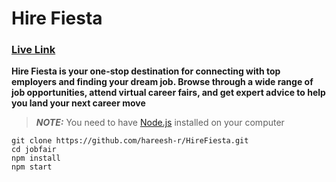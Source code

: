 # Hire Fiesta

### [Live Link](https://nodejs.org/)

**Hire Fiesta is your one-stop destination for connecting with top employers and finding your dream job. Browse through a wide range of job opportunities, attend virtual career fairs, and get expert advice to help you land your next career move**

> **_NOTE:_** You need to have [Node.js](https://nodejs.org/) installed on your computer

``` 
git clone https://github.com/hareesh-r/HireFiesta.git
cd jobfair
npm install
npm start
 ```
